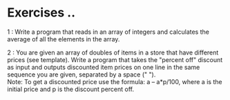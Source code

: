 # Exercises ..

1 : Write a program that reads in an array of integers and calculates the average of all the elements in the array.

2 : You are given an array of doubles of items in a store that have different prices (see template). Write a program that takes the "percent off" discount as input and outputs discounted item prices on one line in the same sequence you are given, separated by a space (" ").  
Note: To get a discounted price use the formula: a – a\*p/100, where a is the initial price and p is the discount percent off.
